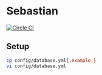 # Sebastian
[![Circle CI](https://circleci.com/gh/sue445/sebastian-badge/tree/master.svg?style=svg)](https://circleci.com/gh/sue445/sebastian-badge/tree/master)


## Setup
```bash
cp config/database.yml{.example,}
vi config/database.yml
```

